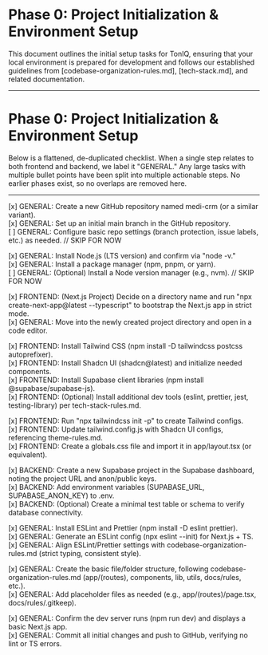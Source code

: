 # Phase 0: Project Initialization & Environment Setup

This document outlines the initial setup tasks for TonIQ, ensuring that your local environment is prepared for development and follows our established guidelines from [codebase-organization-rules.md], [tech-stack.md], and related documentation.

---

# Phase 0: Project Initialization & Environment Setup

Below is a flattened, de-duplicated checklist. When a single step relates to both frontend and backend, we label it "GENERAL." Any large tasks with multiple bullet points have been split into multiple actionable steps. No earlier phases exist, so no overlaps are removed here.

---

[x] GENERAL: Create a new GitHub repository named medi-crm (or a similar variant).  
[x] GENERAL: Set up an initial main branch in the GitHub repository.  
[ ] GENERAL: Configure basic repo settings (branch protection, issue labels, etc.) as needed. // SKIP FOR NOW

[x] GENERAL: Install Node.js (LTS version) and confirm via "node -v."  
[x] GENERAL: Install a package manager (npm, pnpm, or yarn).  
[ ] GENERAL: (Optional) Install a Node version manager (e.g., nvm). // SKIP FOR NOW

[x] FRONTEND: (Next.js Project) Decide on a directory name and run "npx create-next-app@latest --typescript" to bootstrap the Next.js app in strict mode.  
[x] GENERAL: Move into the newly created project directory and open in a code editor.

[x] FRONTEND: Install Tailwind CSS (npm install -D tailwindcss postcss autoprefixer).  
[x] FRONTEND: Install Shadcn UI (shadcn@latest) and initialize needed components.  
[x] FRONTEND: Install Supabase client libraries (npm install @supabase/supabase-js).  
[x] FRONTEND: (Optional) Install additional dev tools (eslint, prettier, jest, testing-library) per tech-stack-rules.md.

[x] FRONTEND: Run "npx tailwindcss init -p" to create Tailwind configs.  
[x] FRONTEND: Update tailwind.config.js with Shadcn UI configs, referencing theme-rules.md.  
[x] FRONTEND: Create a globals.css file and import it in app/layout.tsx (or equivalent).

[x] BACKEND: Create a new Supabase project in the Supabase dashboard, noting the project URL and anon/public keys.  
[x] BACKEND: Add environment variables (SUPABASE_URL, SUPABASE_ANON_KEY) to .env.  
[x] BACKEND: (Optional) Create a minimal test table or schema to verify database connectivity.

[x] GENERAL: Install ESLint and Prettier (npm install -D eslint prettier).  
[x] GENERAL: Generate an ESLint config (npx eslint --init) for Next.js + TS.  
[x] GENERAL: Align ESLint/Prettier settings with codebase-organization-rules.md (strict typing, consistent style).

[x] GENERAL: Create the basic file/folder structure, following codebase-organization-rules.md (app/(routes), components, lib, utils, docs/rules, etc.).  
[x] GENERAL: Add placeholder files as needed (e.g., app/(routes)/page.tsx, docs/rules/.gitkeep).

[x] GENERAL: Confirm the dev server runs (npm run dev) and displays a basic Next.js app.  
[x] GENERAL: Commit all initial changes and push to GitHub, verifying no lint or TS errors.
